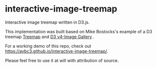 # interactive-image-treemap
Interactive image treemap written in D3.js.

This implementation was built based on Mike Bostocks's example of a D3 treemap
[Treemap](https://observablehq.com/@d3/treemap "https://observablehq.com/@d3/treemap")
and
[D3 v4-Image Gallery](https://bl.ocks.org/shimizu/79409cca5bcc57c32ddae0a5f0a1a564 "https://bl.ocks.org/shimizu/79409cca5bcc57c32ddae0a5f0a1a564")
.

For a working demo of this repo, check out https://aybc3.github.io/interactive-image-treemap/.

Please feel free to use it at will with attribution of source.
